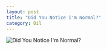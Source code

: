 ```yaml
---
layout: post
title: "Did You Notice I'm Normal?"
category: Oil
---
```

![Did You Notice I'm Normal?](/images/up/art/oil/normal.jpeg)